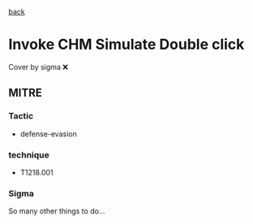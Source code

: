 [back](../index.md)
# Invoke CHM Simulate Double click
Cover by sigma :x: 

## MITRE
### Tactic
  - defense-evasion

### technique
  - T1218.001

### Sigma

 So many other things to do...